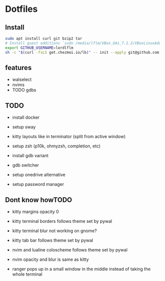 # Dotfiles
## Install 
```bash
sudo apt install curl git bzip2 tar
# Install guest additions `sudo /media/lflm/VBox_GAs_7.1.2/VBoxLinuxAdditions.run`
export GITHUB_USERNAME=lordlflm
sh -c "$(curl -fsLS get.chezmoi.io/lb)" -- init --apply git@github.com:$GITHUB_USERNAME/dotfiles.git
```

## features
- walselect
- nvims
- TODO gdbs

## TODO
- install docker
- setup sway
- kitty layouts like in terminator (split from active window)

- setup zsh (p10k, ohmyzsh, completion, etc)
- install gdb variant
- gdb switcher

- setup onedrive alternative
- setup password manager
## Dont know howTODO
- kitty margins opacity 0
- kitty terminal borders follows theme set by pywal
- kitty terminal blur not working on gnome?
- kitty tab bar follows theme set by pywal

- nvim and lualine coloscheme follows theme set by pywal
- nvim opacity and blur is same as kitty

- ranger pops up in a small window in the middle instead of taking the whole terminal
